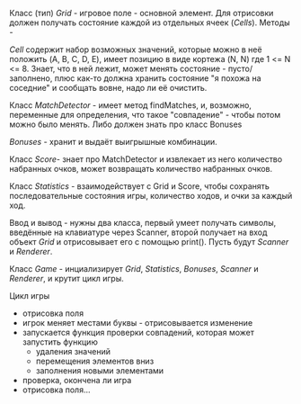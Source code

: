 Класс (тип) *Grid* - игровое поле - основной элемент. Для отрисовки должен получать состояние каждой из отдельных ячеек (*Cells*). Методы - 

*Cell* содержит набор возможных значений, которые можно в неё положить (A, B, C, D, E), имеет позицию в виде кортежа (N, N) где 1 <= N <= 8.
Знает, что в ней лежит, может менять состояние - пусто/заполнено, плюс как-то должна хранить состояние "я похожа на соседние" и сообщать вовне, надо ли её очистить.

Класс *MatchDetector* - имеет метод findMatches, и, возможно, переменные для определения, что такое "совпадение" - чтобы потом можно было менять. Либо должен знать про класс Bonuses

*Bonuses* - хранит и выдаёт выигрышные комбинации.

Класс *Score*- знает про MatchDetector и извлекает из него количество набранных очков, может возвращать количество набранных очков.

Класс *Statistics* - взаимодействует с Grid и Score, чтобы сохранять последовательные состояния игры, количество ходов, и очки за каждый ход.

Ввод и вывод - нужны два класса, первый умеет получать символы, введённые на клавиатуре через Scanner, второй получает на вход объект *Grid* и отрисовывает его с помощью print(). Пусть будут *Scanner* и *Renderer*.

Класс *Game* - инциализирует *Grid*, *Statistics*, *Bonuses*, *Scanner* и *Renderer*, и крутит цикл игры.


Цикл игры
- отрисовка поля
- игрок меняет местами буквы - отрисовывается изменение
- запускается функция проверки совпадений, которая может запустить функцию
  - удаления значений
  - перемещения элементов вниз
  - заполнения новыми элементами
- проверка, окончена ли игра
- отрисовка поля...
